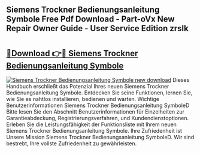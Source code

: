 ## Siemens Trockner Bedienungsanleitung Symbole Free Pdf Download - Part-oVx New Repair Owner Guide - User Service Edition zrslk

# <h2><a href="http://df4wrt.blite.top/?on=Siemens+Trockner+Bedienungsanleitung+Symbole">🔗Download 👉🔴 Siemens Trockner Bedienungsanleitung Symbole</a></h2>

[![Siemens Trockner Bedienungsanleitung Symbole new download](https://i.imgur.com/lujVjoI.png)](http://df4wrt.blite.top/?on=Siemens+Trockner+Bedienungsanleitung+Symbole)
Dieses Handbuch erschließt das Potenzial Ihres neuen Siemens Trockner Bedienungsanleitung Symbole. Entdecken Sie seine Funktionen, lernen Sie, wie Sie es nahtlos installieren, bedienen und warten. Wichtige Benutzerinformationen Siemens Trockner Bedienungsanleitung SymboleD Bitte lesen Sie den Abschnitt Benutzerinformationen für Einzelheiten zur Garantieabdeckung, Registrierungsverfahren, und Kundendienstoptionen. Erleben Sie die Leistungsfähigkeit der Funktionsliste mit Ihrem neuen Siemens Trockner Bedienungsanleitung Symbole. Ihre Zufriedenheit ist Unsere Mission Siemens Trockner Bedienungsanleitung SymboleD. Wir sind bestrebt, Ihre vollste Zufriedenheit zu gewährleisten.
